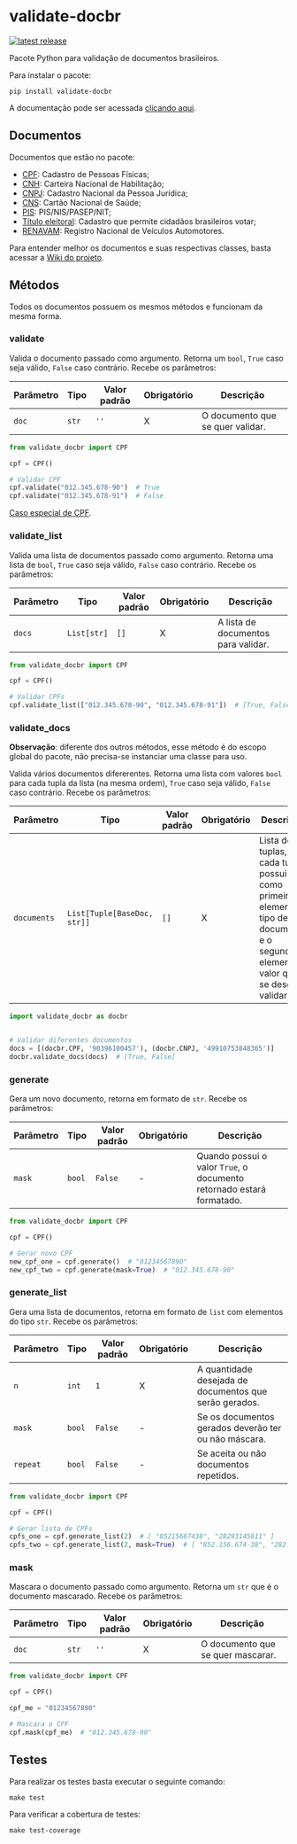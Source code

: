 # validate-docbr

<a href="https://pypi.org/project/validate-docbr/">
  <img src="https://img.shields.io/pypi/v/validate-docbr.svg" alt="latest release" />
</a>

Pacote Python para validação de documentos brasileiros.

Para instalar o pacote:

```shell
pip install validate-docbr
```

A documentação pode ser acessada [clicando aqui](https://alvarofpp.github.io/validate-docbr).

## Documentos

Documentos que estão no pacote:

- [CPF](validate_docbr/CPF.py): Cadastro de Pessoas Físicas;
- [CNH](validate_docbr/CNH.py): Carteira Nacional de Habilitação;
- [CNPJ](validate_docbr/CNPJ.py): Cadastro Nacional da Pessoa Jurídica;
- [CNS](validate_docbr/CNS.py): Cartão Nacional de Saúde;
- [PIS](validate_docbr/PIS.py): PIS/NIS/PASEP/NIT;
- [Título eleitoral](validate_docbr/TituloEleitoral.py): Cadastro que permite cidadãos brasileiros votar;
- [RENAVAM](validate_docbr/RENAVAM.py): Registro Nacional de Veículos Automotores.

Para entender melhor os documentos e suas respectivas classes, basta acessar a [Wiki do projeto](https://github.com/alvarofpp/validate-docbr/wiki).

## Métodos

Todos os documentos possuem os mesmos métodos e funcionam da mesma forma.

### validate

Valida o documento passado como argumento. Retorna um `bool`, `True` caso seja válido,
`False` caso contrário. Recebe os parâmetros:

| Parâmetro | Tipo | Valor padrão | Obrigatório | Descrição |
| --------- | ---- | ----------- | ------------ | --------- |
| `doc` | `str`| `''` | X | O documento que se quer validar. |

```python
from validate_docbr import CPF

cpf = CPF()

# Validar CPF
cpf.validate("012.345.678-90")  # True
cpf.validate("012.345.678-91")  # False
```

[Caso especial de CPF](https://alvarofpp.github.io/validate-docbr/guia-de-uso/#caso-especial-de-cpf).

### validate_list

Valida uma lista de documentos passado como argumento. Retorna uma lista de `bool`,
`True` caso seja válido, `False` caso contrário. Recebe os parâmetros:

| Parâmetro | Tipo | Valor padrão | Obrigatório | Descrição |
| --------- | ---- | ----------- | ------------ | --------- |
| `docs` | `List[str]`| `[]` | X | A lista de documentos para validar. |

```python
from validate_docbr import CPF

cpf = CPF()

# Validar CPFs
cpf.validate_list(["012.345.678-90", "012.345.678-91"])  # [True, False]
```

### validate_docs

**Observação**: diferente dos outros métodos, esse método é do escopo global do pacote,
não precisa-se instanciar uma classe para uso.

Valida vários documentos difererentes. Retorna uma lista com valores `bool` para cada tupla da
lista (na mesma ordem), `True` caso seja válido, `False` caso contrário. Recebe os parâmetros:

<!-- markdownlint-disable MD013 -->

| Parâmetro | Tipo | Valor padrão | Obrigatório | Descrição |
| --------- | ---- | ----------- | ------------ | --------- |
| `documents` | `List[Tuple[BaseDoc, str]]`| `[]` | X | Lista de tuplas, cada tupla possui como primeiro elemento o tipo de documento e o segundo elemento o valor que se deseja validar. |

<!-- markdownlint-enable MD013 -->

```python
import validate_docbr as docbr


# Validar diferentes documentos
docs = [(docbr.CPF, '90396100457'), (docbr.CNPJ, '49910753848365')]
docbr.validate_docs(docs)  # [True, False]
```

### generate

Gera um novo documento, retorna em formato de `str`. Recebe os parâmetros:

<!-- markdownlint-disable MD013 -->

| Parâmetro | Tipo | Valor padrão | Obrigatório | Descrição |
| --------- | ---- | ----------- | ------------ | --------- |
| `mask` | `bool` | `False` | - | Quando possui o valor `True`, o documento retornado estará formatado. |

<!-- markdownlint-enable MD013 -->

```python
from validate_docbr import CPF

cpf = CPF()

# Gerar novo CPF
new_cpf_one = cpf.generate()  # "01234567890"
new_cpf_two = cpf.generate(mask=True)  # "012.345.678-90"
```

### generate_list

Gera uma lista de documentos, retorna em formato de `list` com elementos do tipo `str`.
Recebe os parâmetros:

| Parâmetro | Tipo | Valor padrão | Obrigatório | Descrição |
| --------- | ---- | ----------- | ------------ | --------- |
| `n` | `int` | `1` | X | A quantidade desejada de documentos que serão gerados. |
| `mask` | `bool` | `False` | - | Se os documentos gerados deverão ter ou não máscara. |
| `repeat` | `bool` | `False` | - | Se aceita ou não documentos repetidos. |

```python
from validate_docbr import CPF

cpf = CPF()

# Gerar lista de CPFs
cpfs_one = cpf.generate_list(2)  # [ "85215667438", "28293145811" ]
cpfs_two = cpf.generate_list(2, mask=True)  # [ "852.156.674-38", "282.931.458-11" ]
```

### mask

Mascara o documento passado como argumento. Retorna um `str` que é o documento mascarado.
Recebe os parâmetros:

| Parâmetro | Tipo | Valor padrão | Obrigatório | Descrição |
| --------- | ---- | ----------- | ------------ | --------- |
| `doc` | `str`| `''` | X | O documento que se quer mascarar. |

```python
from validate_docbr import CPF

cpf = CPF()

cpf_me = "01234567890"

# Mascara o CPF
cpf.mask(cpf_me)  # "012.345.678-90"
```

## Testes

Para realizar os testes basta executar o seguinte comando:

```shell
make test
```

Para verificar a cobertura de testes:

```shell
make test-coverage
```
